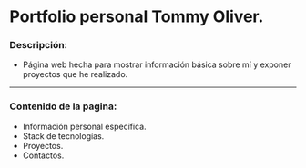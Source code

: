 # Portfolio personal Tommy Oliver.

### Descripción:
- Página web hecha para mostrar información básica sobre mí y exponer proyectos que he realizado.
---

### Contenido de la pagina:
- Información personal especifica.
- Stack de tecnologías.
- Proyectos.
- Contactos.
